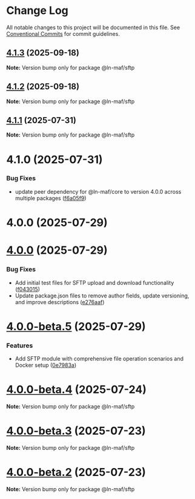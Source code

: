 # Change Log

All notable changes to this project will be documented in this file.
See [Conventional Commits](https://conventionalcommits.org) for commit guidelines.

## [4.1.3](https://github.com/hpcc-systems/MAF/compare/@ln-maf/sftp@4.1.1...@ln-maf/sftp@4.1.3) (2025-09-18)

**Note:** Version bump only for package @ln-maf/sftp





## [4.1.2](https://github.com/hpcc-systems/MAF/compare/@ln-maf/sftp@4.1.1...@ln-maf/sftp@4.1.2) (2025-09-18)

**Note:** Version bump only for package @ln-maf/sftp





## [4.1.1](https://github.com/hpcc-systems/MAF/compare/@ln-maf/sftp@4.1.0...@ln-maf/sftp@4.1.1) (2025-07-31)

**Note:** Version bump only for package @ln-maf/sftp





# 4.1.0 (2025-07-31)


### Bug Fixes

* update peer dependency for @ln-maf/core to version 4.0.0 across multiple packages ([f6a05f9](https://github.com/hpcc-systems/MAF/commit/f6a05f91ed564be6ba3874a3c9ad89cd4c58f6dc))



# 4.0.0 (2025-07-29)





# [4.0.0](https://github.com/hpcc-systems/MAF/compare/@ln-maf/sftp@4.0.0-beta.5...@ln-maf/sftp@4.0.0) (2025-07-29)


### Bug Fixes

* Add initial test files for SFTP upload and download functionality ([f043015](https://github.com/hpcc-systems/MAF/commit/f043015e86ba45e7347e352aae4b3f2da5ffd556))
* Update package.json files to remove author fields, update versioning, and improve descriptions ([e276aaf](https://github.com/hpcc-systems/MAF/commit/e276aaf6c53bd1edb83193f148261070bc292277))





# [4.0.0-beta.5](https://github.com/hpcc-systems/MAF/compare/@ln-maf/sftp@4.0.0-beta.4...@ln-maf/sftp@4.0.0-beta.5) (2025-07-29)


### Features

* Add SFTP module with comprehensive file operation scenarios and Docker setup ([0e7983a](https://github.com/hpcc-systems/MAF/commit/0e7983a0011907723f5b0ffbb00e31e590e3e62a))





# [4.0.0-beta.4](https://github.com/hpcc-systems/MAF/compare/@ln-maf/sftp@4.0.0-beta.3...@ln-maf/sftp@4.0.0-beta.4) (2025-07-24)

**Note:** Version bump only for package @ln-maf/sftp





# [4.0.0-beta.3](https://github.com/hpcc-systems/MAF/compare/@ln-maf/sftp@4.0.0-beta.2...@ln-maf/sftp@4.0.0-beta.3) (2025-07-23)

**Note:** Version bump only for package @ln-maf/sftp





# [4.0.0-beta.2](https://github.com/hpcc-systems/MAF/compare/@ln-maf/sftp@4.0.0-beta.1...@ln-maf/sftp@4.0.0-beta.2) (2025-07-23)

**Note:** Version bump only for package @ln-maf/sftp
